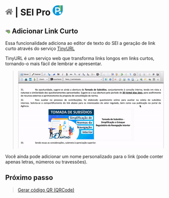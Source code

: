 # [![Home](../img/home.png)](../) |  SEI Pro ![Icone](../img/icon-32.png)

## ![SEI Pro Link Curto](/img/icon-linkcurto.png) Adicionar Link Curto

Essa funcionalidade adiciona ao editor de texto do SEI a geração de link curto através do serviço [TinyURL](https://tinyurl.com/)

TinyURL é um serviço web que transforma links longos em links curtos, tornando-o mais fácil de lembrar e apresentar.

> ![Tela Link Curto](../img/tela-linkcurto.gif) 

Você ainda pode adicionar um nome personalizado para o link (pode conter apenas letras, números ou travessões).

## Próximo passo

> [Gerar código QR (QRCode)](./QRCODE.md)
